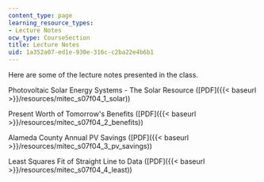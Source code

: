 ```yaml
---
content_type: page
learning_resource_types:
- Lecture Notes
ocw_type: CourseSection
title: Lecture Notes
uid: 1a352a07-ed1e-930e-316c-c2ba22e4b6b1
---
```


Here are some of the lecture notes presented in the class.

Photovoltaic Solar Energy Systems - The Solar Resource ([PDF]({{< baseurl >}}/resources/mitec_s07f04_1_solar))

Present Worth of Tomorrow's Benefits ([PDF]({{< baseurl >}}/resources/mitec_s07f04_2_benefits))

Alameda County Annual PV Savings ([PDF]({{< baseurl >}}/resources/mitec_s07f04_3_pv_savings))

Least Squares Fit of Straight Line to Data ([PDF]({{< baseurl >}}/resources/mitec_s07f04_4_least))